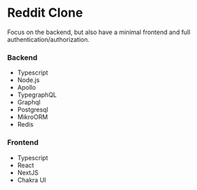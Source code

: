 # Reddit Clone

Focus on the backend, but also have a minimal frontend and full authentication/authorization.

### Backend

- Typescript
- Node.js
- Apollo
- TypegraphQL
- Graphql
- Postgresql
- MikroORM
- Redis

### Frontend

- Typescript
- React
- NextJS
- Chakra UI
